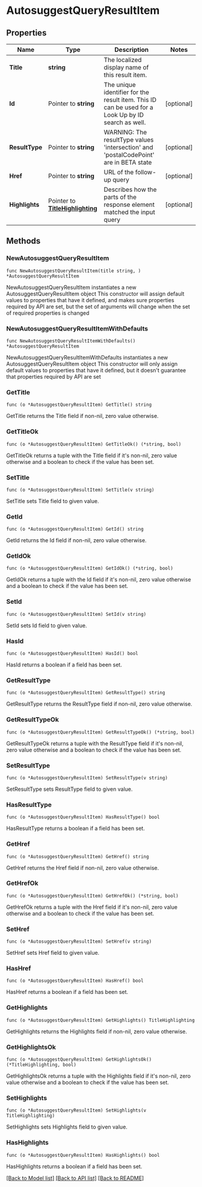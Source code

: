 # AutosuggestQueryResultItem

## Properties

Name | Type | Description | Notes
------------ | ------------- | ------------- | -------------
**Title** | **string** | The localized display name of this result item. | 
**Id** | Pointer to **string** | The unique identifier for the result item. This ID can be used for a Look Up by ID search as well. | [optional] 
**ResultType** | Pointer to **string** | WARNING: The resultType values &#39;intersection&#39; and &#39;postalCodePoint&#39; are in BETA state | [optional] 
**Href** | Pointer to **string** | URL of the follow-up query | [optional] 
**Highlights** | Pointer to [**TitleHighlighting**](TitleHighlighting.md) | Describes how the parts of the response element matched the input query | [optional] 

## Methods

### NewAutosuggestQueryResultItem

`func NewAutosuggestQueryResultItem(title string, ) *AutosuggestQueryResultItem`

NewAutosuggestQueryResultItem instantiates a new AutosuggestQueryResultItem object
This constructor will assign default values to properties that have it defined,
and makes sure properties required by API are set, but the set of arguments
will change when the set of required properties is changed

### NewAutosuggestQueryResultItemWithDefaults

`func NewAutosuggestQueryResultItemWithDefaults() *AutosuggestQueryResultItem`

NewAutosuggestQueryResultItemWithDefaults instantiates a new AutosuggestQueryResultItem object
This constructor will only assign default values to properties that have it defined,
but it doesn't guarantee that properties required by API are set

### GetTitle

`func (o *AutosuggestQueryResultItem) GetTitle() string`

GetTitle returns the Title field if non-nil, zero value otherwise.

### GetTitleOk

`func (o *AutosuggestQueryResultItem) GetTitleOk() (*string, bool)`

GetTitleOk returns a tuple with the Title field if it's non-nil, zero value otherwise
and a boolean to check if the value has been set.

### SetTitle

`func (o *AutosuggestQueryResultItem) SetTitle(v string)`

SetTitle sets Title field to given value.


### GetId

`func (o *AutosuggestQueryResultItem) GetId() string`

GetId returns the Id field if non-nil, zero value otherwise.

### GetIdOk

`func (o *AutosuggestQueryResultItem) GetIdOk() (*string, bool)`

GetIdOk returns a tuple with the Id field if it's non-nil, zero value otherwise
and a boolean to check if the value has been set.

### SetId

`func (o *AutosuggestQueryResultItem) SetId(v string)`

SetId sets Id field to given value.

### HasId

`func (o *AutosuggestQueryResultItem) HasId() bool`

HasId returns a boolean if a field has been set.

### GetResultType

`func (o *AutosuggestQueryResultItem) GetResultType() string`

GetResultType returns the ResultType field if non-nil, zero value otherwise.

### GetResultTypeOk

`func (o *AutosuggestQueryResultItem) GetResultTypeOk() (*string, bool)`

GetResultTypeOk returns a tuple with the ResultType field if it's non-nil, zero value otherwise
and a boolean to check if the value has been set.

### SetResultType

`func (o *AutosuggestQueryResultItem) SetResultType(v string)`

SetResultType sets ResultType field to given value.

### HasResultType

`func (o *AutosuggestQueryResultItem) HasResultType() bool`

HasResultType returns a boolean if a field has been set.

### GetHref

`func (o *AutosuggestQueryResultItem) GetHref() string`

GetHref returns the Href field if non-nil, zero value otherwise.

### GetHrefOk

`func (o *AutosuggestQueryResultItem) GetHrefOk() (*string, bool)`

GetHrefOk returns a tuple with the Href field if it's non-nil, zero value otherwise
and a boolean to check if the value has been set.

### SetHref

`func (o *AutosuggestQueryResultItem) SetHref(v string)`

SetHref sets Href field to given value.

### HasHref

`func (o *AutosuggestQueryResultItem) HasHref() bool`

HasHref returns a boolean if a field has been set.

### GetHighlights

`func (o *AutosuggestQueryResultItem) GetHighlights() TitleHighlighting`

GetHighlights returns the Highlights field if non-nil, zero value otherwise.

### GetHighlightsOk

`func (o *AutosuggestQueryResultItem) GetHighlightsOk() (*TitleHighlighting, bool)`

GetHighlightsOk returns a tuple with the Highlights field if it's non-nil, zero value otherwise
and a boolean to check if the value has been set.

### SetHighlights

`func (o *AutosuggestQueryResultItem) SetHighlights(v TitleHighlighting)`

SetHighlights sets Highlights field to given value.

### HasHighlights

`func (o *AutosuggestQueryResultItem) HasHighlights() bool`

HasHighlights returns a boolean if a field has been set.


[[Back to Model list]](../README.md#documentation-for-models) [[Back to API list]](../README.md#documentation-for-api-endpoints) [[Back to README]](../README.md)


